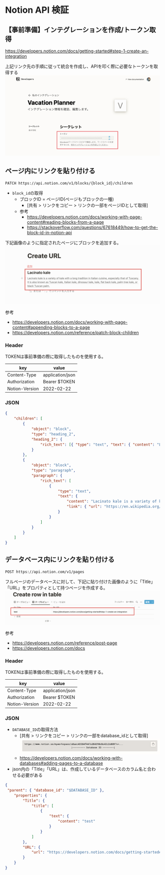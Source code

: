 # Notion API 検証
## 【事前準備】インテグレーションを作成/トークン取得
https://developers.notion.com/docs/getting-started#step-1-create-an-integration

上記リンク先の手順に従って統合を作成し、APIを叩く際に必要なトークンを取得する
![picture 2](images/045a5016a8823a4eb10da57eeb8e008a262150be40084ff92fd379f1fea370a9.png)

## ページ内にリンクを貼り付ける
`PATCH https://api.notion.com/v1/blocks/{block_id}/children`

- `block_id`の取得
  - ブロックID = ページID(ページもブロックの一種)
    - [共有 > リンクをコピー > リンクの一部をページIDとして取得]
  - 参考
    - https://developers.notion.com/docs/working-with-page-content#reading-blocks-from-a-page
    - https://stackoverflow.com/questions/67618449/how-to-get-the-block-id-in-notion-api


下記画像のように指定されたページにブロックを追加する。
![picture 6](images/d23ddaf39be56cd15aded49136f8546df83c2dba06d4155525fd0489bd2267a0.png)

参考
- https://developers.notion.com/docs/working-with-page-content#appending-blocks-to-a-page
- https://developers.notion.com/reference/patch-block-children


### Header
TOKENは事前準備の際に取得したものを使用する。

| key            | value            |
| -------------- | ---------------- |
| Content-Type   | application/json |
| Authorization  | Bearer $TOKEN     |
| Notion-Version | 2022-02-22       |

### JSON
```json
{
	"children": [
		{
			"object": "block",
			"type": "heading_2",
			"heading_2": {
				"rich_text": [{ "type": "text", "text": { "content": "Lacinato kale" } }]
			}
		},
		{
			"object": "block",
			"type": "paragraph",
			"paragraph": {
				"rich_text": [
					{
						"type": "text",
						"text": {
							"content": "Lacinato kale is a variety of kale with a long tradition in Italian cuisine, especially that of Tuscany. It is also known as Tuscan kale, Italian kale, dinosaur kale, kale, flat back kale, palm tree kale, or black Tuscan palm.",
							"link": { "url": "https://en.wikipedia.org/wiki/Lacinato_kale" }
						}
					}
				]
			}
		}
	]
}
```

## データベース内にリンクを貼り付ける
`POST https://api.notion.com/v1/pages`

フルページのデータベースに対して、下記に貼り付けた画像のように「Title」「URL」をプロパティとして持つページを作成する。
![picture 4](images/fec241fd6dfd1e4c90eb7bba80f9823229fcd4b6fa223ef38bba6150ae74fccd.png)

参考
- https://developers.notion.com/reference/post-page
- https://developers.notion.com/docs

### Header
TOKENは事前準備の際に取得したものを使用する。

| key            | value            |
| -------------- | ---------------- |
| Content-Type   | application/json |
| Authorization  | Bearer $TOKEN     |
| Notion-Version | 2022-02-22       |

### JSON
- `DATABASE_ID`の取得方法
  - [共有 > リンクをコピー > リンクの一部をdatabase_idとして取得]
  ![picture 5](images/b272e860f70be2c2800416067a727df9e5ec8aaf15c8e3f1fa3b698fc966ada6.png)
  - https://developers.notion.com/docs/working-with-databases#adding-pages-to-a-database
- json内の「Title」「URL」は、作成しているデータベースのカラム名と合わせる必要がある

```json
{
 "parent": { "database_id": "$DATABASE_ID" },
	"properties": {
		"Title": {
			"title": [
				{
					"text": {
						"content": "test"
					}
				}
			]
		},
		"URL": {
			"url": "https://developers.notion.com/docs/getting-started#step-1-create-an-integration"
		}
	}
}
```
